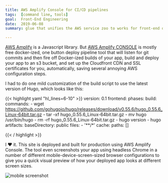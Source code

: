 ```yaml
---
title: AWS Amplify Console for CI/CD pipelines
tags:  [command line, tools]
goal:  Front-End Engineering
date:  2019-06-08
summary: glue that unifies the AWS service zoo to works for front-end devs

---
```


[AWS Amplify](js) is a Javascript library. But [AWS Amplify CONSOLE][a] is mostly
free docker-ized, one button deploy pipeline tool that will listen for
git commits and then fire off Docker-ized builds of your app, build and
deploy your app to an s3 bucket, and set up the Cloudfront CDN and SSL
certificates for you, automatically, saving several annoying AWS
configuration steps.

I had to do one mild customization of the build script to use the latest
version of Hugo, which looks like this:

{{< highlight yaml "hl_lines=6-10" >}}
version: 0.1
frontend:
  phases:
    build:
      commands:
        - wget https://github.com/gohugoio/hugo/releases/download/v0.55.6/hugo_0.55.6_Linux-64bit.tar.gz
        - tar -xf hugo_0.55.6_Linux-64bit.tar.gz
        - mv hugo /usr/bin/hugo
        - rm -rf hugo_0.55.6_Linux-64bit.tar.gz
        - hugo version
        - hugo
  artifacts:
    baseDirectory: public
    files:
      - '**/*'
  cache:
    paths: []

{{< / highlight >}}

I ❤️  it. This site is deployed and built for production using AWS
Amplify Console. The tool even screenshots your app using headless
Chrome in a number of different mobile-device-screen-sized browser
configurations to give you a quick visual preview of how your deployed
app looks at different screen sizes.

![mobile screenshot][ms]

[a]:  https://aws.amazon.com/amplify/
[js]: https://aws-amplify.github.io/
[ms]: /img/aws-amplify-console-mobile-preview.png 
